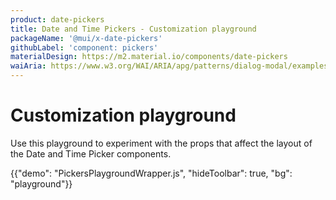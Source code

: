 ```yaml
---
product: date-pickers
title: Date and Time Pickers - Customization playground
packageName: '@mui/x-date-pickers'
githubLabel: 'component: pickers'
materialDesign: https://m2.material.io/components/date-pickers
waiAria: https://www.w3.org/WAI/ARIA/apg/patterns/dialog-modal/examples/datepicker-dialog/
---
```


# Customization playground

<p class="description">Use this playground to experiment with the props that affect the layout of the Date and Time Picker components.</p>

{{"demo": "PickersPlaygroundWrapper.js", "hideToolbar": true, "bg": "playground"}}
